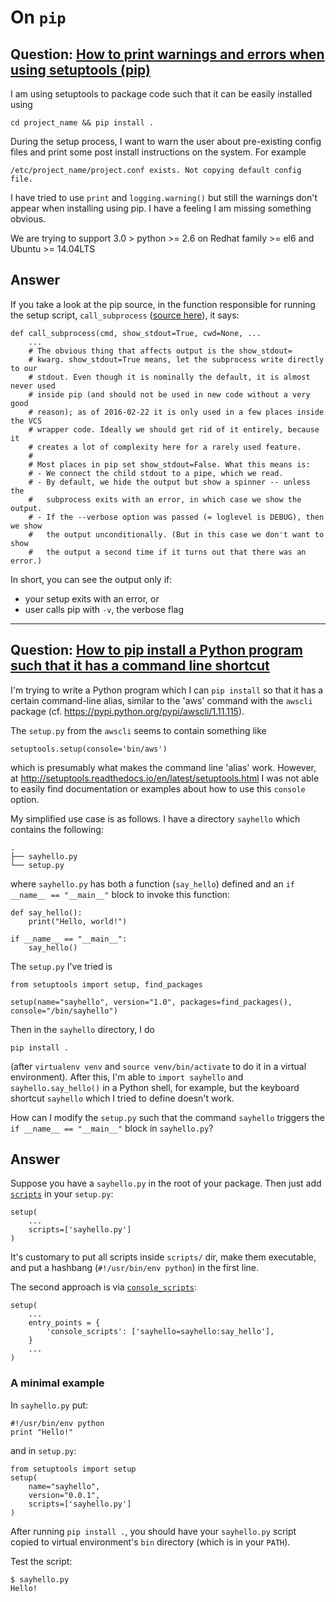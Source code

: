 # On `pip`


## Question: [How to print warnings and errors when using setuptools (pip)](https://stackoverflow.com/questions/44616823/how-to-print-warnings-and-errors-when-using-setuptools-pip/)

I am using setuptools to package code such that it can be easily installed using 

    cd project_name && pip install .

During the setup process, I want to warn the user about pre-existing config files and print some post install instructions on the system. For example

    /etc/project_name/project.conf exists. Not copying default config file.

I have tried to use `print` and `logging.warning()` but still the warnings don't appear when installing using pip. I have a feeling I am missing something obvious.

We are trying to support 3.0 > python >= 2.6 on Redhat family >= el6 and Ubuntu >= 14.04LTS


## Answer

If you take a look at the pip source, in the function responsible for running the setup script, ``call_subprocess`` ([source here][1]), it says:

    def call_subprocess(cmd, show_stdout=True, cwd=None, ...
        ...
        # The obvious thing that affects output is the show_stdout=
        # kwarg. show_stdout=True means, let the subprocess write directly to our
        # stdout. Even though it is nominally the default, it is almost never used
        # inside pip (and should not be used in new code without a very good
        # reason); as of 2016-02-22 it is only used in a few places inside the VCS
        # wrapper code. Ideally we should get rid of it entirely, because it
        # creates a lot of complexity here for a rarely used feature.
        #
        # Most places in pip set show_stdout=False. What this means is:
        # - We connect the child stdout to a pipe, which we read.
        # - By default, we hide the output but show a spinner -- unless the
        #   subprocess exits with an error, in which case we show the output.
        # - If the --verbose option was passed (= loglevel is DEBUG), then we show
        #   the output unconditionally. (But in this case we don't want to show
        #   the output a second time if it turns out that there was an error.)

In short, you can see the output only if:

 - your setup exits with an error, or 
 - user calls pip with ``-v``, the verbose flag


  [1]: https://github.com/pypa/pip/blob/master/pip/utils/__init__.py#L624


---


## Question: [How to pip install a Python program such that it has a command line shortcut](https://stackoverflow.com/q/44888963/404556)

I'm trying to write a Python program which I can `pip install` so that it has a certain command-line alias, similar to the 'aws' command with the `awscli` package (cf. https://pypi.python.org/pypi/awscli/1.11.115).

The `setup.py` from the `awscli` seems to contain something like

    setuptools.setup(console='bin/aws')

which is presumably what makes the command line 'alias' work. However, at http://setuptools.readthedocs.io/en/latest/setuptools.html I was not able to easily find documentation or examples about how to use this `console` option.

My simplified use case is as follows. I have a directory `sayhello` which contains the following:

    .
    ├── sayhello.py
    └── setup.py

where `sayhello.py` has both a function (`say_hello`) defined and an `if __name__ == "__main__"` block to invoke this function:

    def say_hello():
        print("Hello, world!")
    
    if __name__ == "__main__":
        say_hello()

The `setup.py` I've tried is

    from setuptools import setup, find_packages
    
    setup(name="sayhello", version="1.0", packages=find_packages(), console="/bin/sayhello")

Then in the `sayhello` directory, I do

    pip install .

(after `virtualenv venv` and `source venv/bin/activate` to do it in a virtual environment). After this, I'm able to `import sayhello` and `sayhello.say_hello()` in a Python shell, for example, but the keyboard shortcut `sayhello` which I tried to define doesn't work.

How can I modify the `setup.py` such that the command `sayhello` triggers the `if __name__ == "__main__"` block in `sayhello.py`?


## Answer

Suppose you have a `sayhello.py` in the root of your package. Then just add [`scripts`](https://docs.python.org/2/distutils/setupscript.html#installing-scripts) in your `setup.py`:

    setup(
        ...
        scripts=['sayhello.py']
    )

It's customary to put all scripts inside `scripts/` dir, make them executable, and put a hashbang (`#!/usr/bin/env python`) in the first line.

The second approach is via [`console_scripts`](http://python-packaging.readthedocs.io/en/latest/command-line-scripts.html#the-console-scripts-entry-point):

    setup(
        ...
        entry_points = {
            'console_scripts': ['sayhello=sayhello:say_hello'],
        }
        ...
    )

### A minimal example ###

In `sayhello.py` put:

    #!/usr/bin/env python
    print "Hello!"

and in `setup.py`:

    from setuptools import setup
    setup(
        name="sayhello",
        version="0.0.1",
        scripts=['sayhello.py']
    )

After running `pip install .`, you should have your `sayhello.py` script copied to virtual environment's `bin` directory (which is in your `PATH`).

Test the script:

    $ sayhello.py
    Hello!
